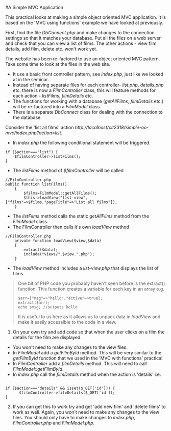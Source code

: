 #A Simple MVC Application

This practical looks at making a simple object oriented MVC application. It is based on the 'MVC using functions' example we have looked at previously. 

First, find the file *DbConnect.php* and make changes to the connection settings so that it matches your database. Put all the files on a web server and check that you can view a list of films. The other actions - view film details, add film, delete etc. won't work yet.

The website has been re-factored to use an object oriented MVC pattern. Take some time to look at the files in the web site.

* It use a basic front controller pattern, see *index.php*, just like we looked at in the seminar. 
* Instead of having separate files for each controller- *list.php*, *details.php* etc. there is now a *FilmController* class, this will feature methods for each action - *listFilms*, *filmDetails* etc. 
* The functions for working with a database (*getAllFilms*, *filmDetails* etc.) will be re-factored into a *FilmModel* class. 
* There is a separate *DbConnect* class for dealing with the connection to the database.

Consider the 'list all films' action *http://localhost/cit2318/simple-oo-mvc/index.php?action=list*. 

* In *index.php* the following conditional statement will be triggered. 

```
if ($action==="list") {
    $filmController->listFilms();
}
```

* The *listFilms* method of *$filmController* will be called

```
//FilmController.php
public function listFilms()
    {
        $films=FilmModel::getAllFilms();
        $this->loadView("list-view",["films"=>$films,"pageTitle"=>"List all films"]);
    }
```

* The *listFilms* method calls the static *getAllFilms* method from the *FilmModel* class.
* The FilmController then calls it's own *loadView* method

```
//FilmController.php
    private function loadView($view,$data)
    {
        extract($data);
        include("views/".$view.".php");
    }

```

* The *loadView* method includes a *list-view.php* that displays the list of films. 

> One bit of PHP code you probably haven't seen before is the extract() function. This function creates a variable for each key in an array e.g. 
> ```
> $arr=["msg"=>"hello","active"=>true];
> extract($arr);
> echo $msg; //outputs hello
> ```
> It is useful to us here as it allows us to unpack data in *loadView* and make it easily accessible to the code in a view. 
>

1. On your own try and add code so that when the user clicks on a film the details for the film are displayed. 
 * You won't need to make any changes to the view files. 
 * In *FilmModel* add a *getFilmById* method. This will be very similar to the *getFilmById* function that we used in the 'MVC with functions' practical
 * In *FilmController* add a *filmDetails* method. This will need to call *FilmModel::getFilmById*. 
 * In *index.php* call the *filmDetails* method when the action is 'details' i.e.
 ```

if ($action==="details" && isset($_GET['id'])) {
       $filmController->filmDetails($_GET['id']);
}

 ```
2. If you can get this to work try and get 'add new film' and 'delete films' to work as well. Again, you won't need to make any changes to the view files. You should only have to make changes to *index.php*, *FilmController.php* and *FilmModel.php*. 

